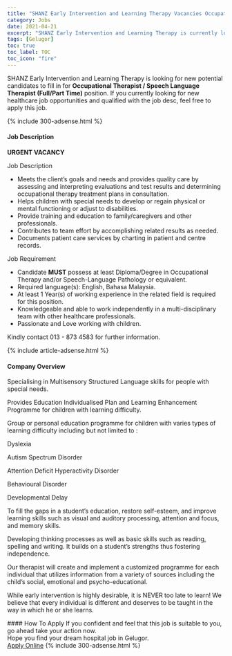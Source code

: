```yaml
---
title: "SHANZ Early Intervention and Learning Therapy Vacancies Occupational Therapist / Speech Language Therapist (Full/Part Time)" 
category: Jobs 
date: 2021-04-21 
excerpt: "SHANZ Early Intervention and Learning Therapy is currently looking for suitable person to fill in the Occupational Therapist / Speech Language Therapist (Full/Part Time) which positioned at Gelugor" 
tags: [Gelugor] 
toc: true 
toc_label: TOC 
toc_icon: "fire" 
--- 
```


<p>SHANZ Early Intervention and Learning Therapy is looking for new potential candidates to fill in for <b>Occupational Therapist / Speech Language Therapist (Full/Part Time)</b> position. If you currently looking for new healthcare job opportunities and qualified with the job desc, feel free to apply this job.
</p>{% include 300-adsense.html %} 
<div><div><h4>Job Description</h4></div><div><div><span><div><p><strong>URGENT VACANCY</strong></p><p>Job Description</p><ul><li>Meets the client&#8217;s goals and needs and provides quality care by assessing and interpreting evaluations and test results and determining occupational therapy treatment plans in consultation.</li><li>Helps children with special needs to develop or regain physical or mental functioning or adjust to disabilities.</li><li>Provide training and education to family/caregivers and other professionals.</li><li>Contributes to team effort by accomplishing related results as needed.</li><li>Documents patient care services by charting in patient and centre records.</li></ul><p>Job Requirement</p><ul><li>Candidate&#160;<strong>MUST</strong>&#160;possess at least Diploma/Degree in Occupational Therapy and/or Speech-Language Pathology or equivalent.</li><li>Required language(s):&#160;English, Bahasa Malaysia.</li><li>At least 1&#160;Year(s) of working experience in the related field is required for this position.</li><li>Knowledgeable and able to work independently in a multi-disciplinary team with other healthcare professionals.</li><li>Passionate and Love working with children.</li></ul><p>Kindly contact 013 - 873 4583 for further information.</p></div></span></div></div></div> 
{% include article-adsense.html %} 
<div><div><h4>Company Overview</h4></div><div><div><span><div><p><span>Specialising in Multisensory Structured Language skills for people with special needs. </span></p><p><span>Provides Education Individualised Plan and Learning Enhancement Programme for children with learning difficulty.</span></p><p><span>Group or personal education programme for children with varies types of learning difficulty including but not limited to :</span></p><p><span>Dyslexia</span></p><p><span>Autism Spectrum Disorder</span></p><p><span>Attention Deficit Hyperactivity Disorder</span></p><p><span>Behavioural Disorder</span></p><p><span>Developmental Delay</span></p><p><span>To fill the gaps in a student&#8217;s education, restore self-esteem, and improve learning skills such as visual and auditory processing, attention and focus, and memory skills.</span></p><p><span>Developing thinking processes as well as basic skills such as reading, spelling and writing. It builds on a student&#8217;s strengths thus fostering independence.</span></p><p><span>Our therapist will create and implement a customized programme for each individual that utilizes information from a variety of sources including the child&#8217;s social, emotional and psycho-educational.</span></p><p><span>While early intervention is highly desirable, it is NEVER too late to learn! We believe that every individual is different and deserves to be taught in the way in which he or she learns.</span></p></div></span></div></div></div> 
#### How To Apply 
If you confident and feel that this job is suitable to you, go ahead take your action now. <br/> 
Hope you find your dream hospital job in Gelugor. <br/> 
<a href="https://www.jobstreet.com.my/en/job/occupational-therapist-speech-language-therapist-full-part-time-4543394?jobId=jobstreet-my-job-4543394" class="btn btn--warning" target="_blank" rel="nofollow noopenner">Apply Online</a> 
{% include 300-adsense.html %} 